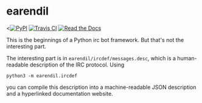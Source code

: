 # earendil

<[![PyPI](https://img.shields.io/pypi/v/earendil)](https://pypi.org/project/earendil/)
[![Travis CI](https://img.shields.io/travis/com/agrif/earendil/master)](https://travis-ci.com/agrif/earendil)
[![Read the Docs](https://img.shields.io/readthedocs/earendil-irc/latest)][docs]

 [docs]: https://earendil-irc.readthedocs.io/en/latest/

This is the beginnings of a Python irc bot framework. But that's not
the interesting part.

The interesting part is in `earendil/ircdef/messages.desc`, which is a
human-readable description of the IRC protocol. Using
```{.bash}
python3 -m earendil.ircdef
```
you can compile this description into a machine-readable JSON
description and a hyperlinked documentation website.
